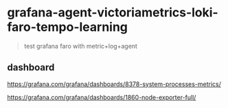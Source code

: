 # grafana-agent-victoriametrics-loki-faro-tempo-learning


> test grafana faro with metric+log+agent

## dashboard 

https://grafana.com/grafana/dashboards/8378-system-processes-metrics/

https://grafana.com/grafana/dashboards/1860-node-exporter-full/